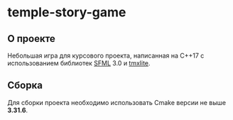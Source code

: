 # temple-story-game

## О проекте
Небольшая игра для курсового проекта, написанная на C++17 с использованием библиотек [SFML](https://github.com/SFML/SFML) 3.0 и [tmxlite](https://github.com/fallahn/tmxlite).

## Сборка
Для сборки проекта необходимо использовать Cmake версии не выше **3.31.6**.